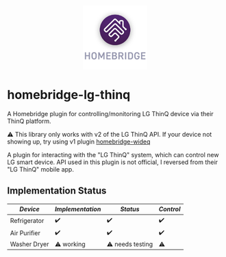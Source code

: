 
<p align="center">
<img src="https://github.com/homebridge/branding/raw/master/logos/homebridge-wordmark-logo-vertical.png" width="150">
</p>


# homebridge-lg-thinq

A Homebridge plugin for controlling/monitoring LG ThinQ device via their ThinQ platform.

:warning: This library only works with v2 of the LG ThinQ API. If your device not showing up, try using v1 plugin [homebridge-wideq](https://github.com/NorDroN/homebridge-wideq)

A plugin for interacting with the "LG ThinQ" system, which can control new LG smart device. API used in this plugin is not official, I reversed from their "LG ThinQ" mobile app.

## Implementation Status

| *Device* | *Implementation* | *Status* | *Control* |
| --- | --- | --- | --- |
| Refrigerator | :heavy_check_mark: | :heavy_check_mark: | :heavy_check_mark: |
| Air Purifier | :heavy_check_mark: | :heavy_check_mark: | :heavy_check_mark: |
| Washer Dryer | :warning: working | :warning: needs testing | :warning: |
